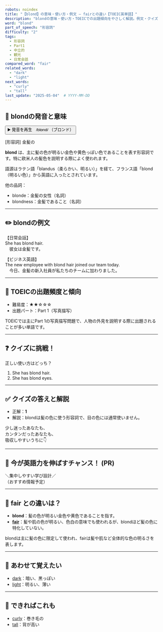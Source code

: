 ```yaml
---
robots: noindex
title: "【blond】の意味・使い方・例文 ― fairとの違い【TOEIC英単語】"
description: "blondの意味・使い方・TOEICでの出題傾向をやさしく解説。例文・クイズ付きでfairとの違いもわかりやすく学べます。"
word: "blond"
part_of_speech: "形容詞"
difficulty: "2"
tags:
  - 形容詞
  - Part1
  - 中立的
  - 観光
  - 日常会話
compared_word: "fair"
related_words:
  - "dark"
  - "light"
next_words:
  - "curly"
  - "tall"
last_update: "2025-05-04"  # YYYY-MM-DD
---
```


## 🔰 blondの発音と意味

<button class="play-audio" onclick="playTTS('blond')">
  <span class="play-audio-main">
    ▶️ 発音を再生　/blɒnd/
  </span>
  <span class="play-audio-sub">
    （ブロンド）
  </span>
</button>

[形容詞] 金髪の

**blond** は、主に髪の色が明るい金色や黄色っぽい色であることを表す形容詞です。特に欧米人の髪色を説明する際によく使われます。

語源はラテン語「blandus（柔らかい、明るい）」を経て、フランス語「blond（明るい色）」から英語に入ったとされています。

他の品詞：  
- blonde：金髪の女性（名詞）
- blondness：金髪であること（名詞）

---

## ✏️ blondの例文

【日常会話】  
She has blond hair.  
　彼女は金髪です。

【ビジネス英語】  
The new employee with blond hair joined our team today.  
　今日、金髪の新入社員が私たちのチームに加わりました。

---

## 🎯 TOEICの出題頻度と傾向

- 難易度：★★☆☆☆
- 出題パート：Part 1（写真描写）

TOEICでは主にPart 1の写真描写問題で、人物の外見を説明する際に出題されることが多い単語です。

---

## ❓ クイズに挑戦！

正しい使い方はどっち？

1. She has blond hair.  
2. She has blond eyes.

---

## ✅ クイズの答えと解説

- 正解：**1**
- 解説：blondは髪の色に使う形容詞で、目の色には通常使いません。

少し迷ったあなたも、  
カンタンだったあなたも、  
吸収しやすいうちに👇️

---

## 🚀 今が英語力を伸ばすチャンス！ (PR)

<div class="info-center">
＼集中しやすい学び設計／<br>  
（おすすめ情報予定）
</div>

---

## 🤔  fair との違いは？

- **blond**：髪の色が明るい金色や黄色であることを指す。
- **[fair](/word/fair/)**：髪や肌の色が明るい、色白の意味でも使われるが、blondほど髪の色に特化していない。

blondは主に髪の色に限定して使われ、fairは髪や肌など全体的な色の明るさを表します。

---

## 🧩 あわせて覚えたい

- [dark](/word/dark/)：暗い、黒っぽい
- [light](/word/light/)：明るい、薄い

---

## 📖 できればこれも

- [curly](/word/curly/)：巻き毛の
- [tall](/word/tall/)：背が高い

<!-- cvid: aid41_bid38 -->
